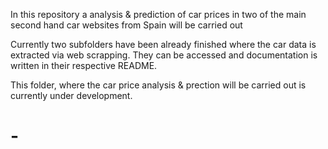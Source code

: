In this repository a analysis & prediction of car prices in two of the main second hand car websites from Spain will be carried out

Currently two subfolders have been already finished where the car data is extracted via web scrapping. They can be accessed and documentation is written in their respective README.

This folder, where the car price analysis & prection will be carried out is currently under development.

# -
